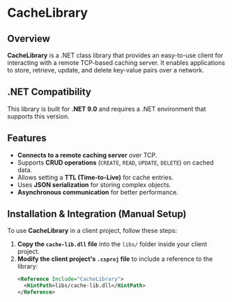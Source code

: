 # CacheLibrary

## Overview
**CacheLibrary** is a .NET class library that provides an easy-to-use client for interacting with a remote TCP-based caching server. It enables applications to store, retrieve, update, and delete key-value pairs over a network.

## .NET Compatibility
This library is built for **.NET 9.0** and requires a .NET environment that supports this version.

## Features
- **Connects to a remote caching server** over TCP.
- Supports **CRUD operations** (`CREATE`, `READ`, `UPDATE`, `DELETE`) on cached data.
- Allows setting a **TTL (Time-to-Live)** for cache entries.
- Uses **JSON serialization** for storing complex objects.
- **Asynchronous communication** for better performance.

## Installation & Integration (Manual Setup)
To use **CacheLibrary** in a client project, follow these steps:

1. **Copy the `cache-lib.dll` file** into the `libs/` folder inside your client project.
2. **Modify the client project's `.csproj` file** to include a reference to the library:
   ```xml
   <Reference Include="CacheLibrary">
     <HintPath>libs/cache-lib.dll</HintPath>
   </Reference>
